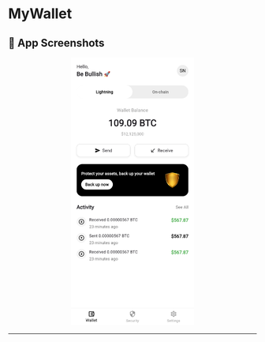 # MyWallet

## 📸 App Screenshots

<p align="center">
  <img src="screenshot/wallet.png" width="250">
</p>

---
